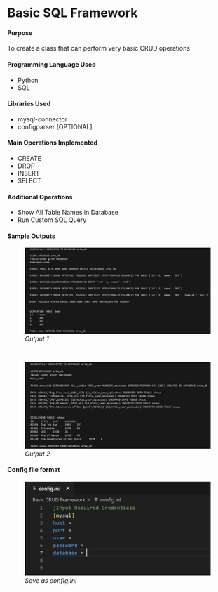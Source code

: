 # Basic SQL Framework

<h4>Purpose</h4>
To create a class that can perform very basic CRUD operations
    
<h4>Programming Language Used</h4>
    <ul>
        <li>Python</li>
        <li>SQL</li>
    </ul>

<h4>Libraries Used</h4>
    <ul>
        <li>mysql-connector</li>
        <li>configparser [OPTIONAL]</li>
    </ul>

<h4>Main Operations Implemented</h4>
    <ul>
        <li>CREATE</li>
        <li>DROP</li>
        <li>INSERT</li>
        <li>SELECT</li>
    </ul>

<h4>Additional Operations</h4>
    <ul>
        <li>Show All Table Names in Database</li>
        <li>Run Custom SQL Query</li>
    </ul>

<h4>Sample Outputs</h4>

<figure>
    <img src = "_doc_pics\output1.jpg">
    <figcaption><i>Output 1</i></figcaption>
</figure>
<br>
<figure>
    <img src = "_doc_pics\output2.jpg">
    <figcaption><i>Output 2</i></figcaption>
</figure>

<h4>Config file format</h4>

<figure>
    <img src = "_doc_pics\config.jpg">
    <figcaption><i>Save as config.ini</i></figcaption>
</figure>